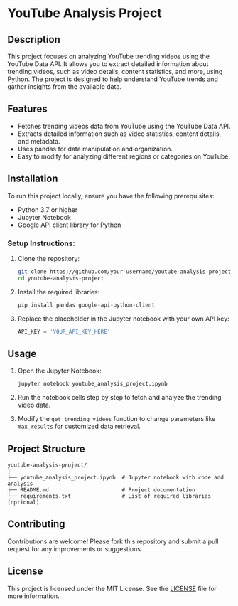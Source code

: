 
# YouTube Analysis Project

## Description
This project focuses on analyzing YouTube trending videos using the YouTube Data API. It allows you to extract detailed information about trending videos, such as video details, content statistics, and more, using Python. The project is designed to help understand YouTube trends and gather insights from the available data.

## Features
- Fetches trending videos data from YouTube using the YouTube Data API.
- Extracts detailed information such as video statistics, content details, and metadata.
- Uses pandas for data manipulation and organization.
- Easy to modify for analyzing different regions or categories on YouTube.

## Installation

To run this project locally, ensure you have the following prerequisites:

- Python 3.7 or higher
- Jupyter Notebook
- Google API client library for Python

### Setup Instructions:

1. Clone the repository:
   ```bash
   git clone https://github.com/your-username/youtube-analysis-project.git
   cd youtube-analysis-project
   ```

2. Install the required libraries:
   ```bash
   pip install pandas google-api-python-client
   ```

3. Replace the placeholder in the Jupyter notebook with your own API key:
   ```python
   API_KEY = 'YOUR_API_KEY_HERE'
   ```

## Usage

1. Open the Jupyter Notebook:
   ```bash
   jupyter notebook youtube_analysis_project.ipynb
   ```

2. Run the notebook cells step by step to fetch and analyze the trending video data.

3. Modify the `get_trending_videos` function to change parameters like `max_results` for customized data retrieval.

## Project Structure

```
youtube-analysis-project/
│
├── youtube_analysis_project.ipynb  # Jupyter notebook with code and analysis
├── README.md                       # Project documentation
└── requirements.txt                # List of required libraries (optional)
```

## Contributing

Contributions are welcome! Please fork this repository and submit a pull request for any improvements or suggestions.

## License

This project is licensed under the MIT License. See the [LICENSE](LICENSE) file for more information.
